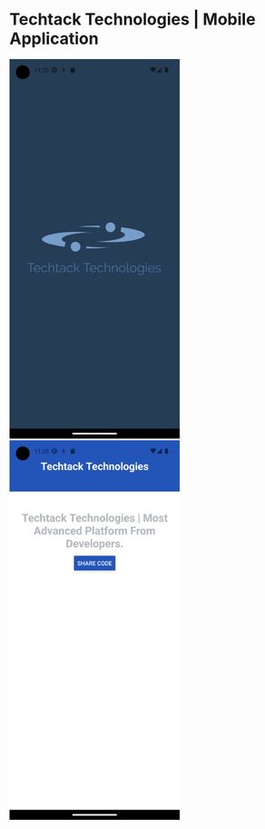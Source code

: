 # Techtack Technologies | Mobile Application


<img src="./assets/Screenshot_1689089132.png" width="300">


<img src="./assets/Screenshot_1689089107.png" width="300">
